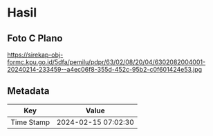 # Hasil

## Foto C Plano

https://sirekap-obj-formc.kpu.go.id/5dfa/pemilu/pdpr/63/02/08/20/04/6302082004001-20240214-233459--a4ec06f8-355d-452c-95b2-c0f601424e53.jpg


## Metadata

| Key        | Value               |
| ---------- | ------------------- |
| Time Stamp | 2024-02-15 07:02:30 |



